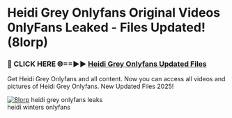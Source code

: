 # Heidi Grey Onlyfans Original Videos 0nlyFans Leaked - Files Updated! (8lorp)

<h3>🔴 CLICK HERE 🌐==►► <a href="https://tinyurl.com/2jnfzry5" rel="nofollow">Heidi Grey Onlyfans Updated Files</a></h3>

Get Heidi Grey Onlyfans and all content. Now you can access all videos and pictures of Heidi Grey Onlyfans. New Updated Files 2025!

[![8lorp](https://i.imgur.com/GyGTBgg.gif)](https://tinyurl.com/2jnfzry5)
heidi grey onlyfans leaks<br>
heidi winters onlyfans